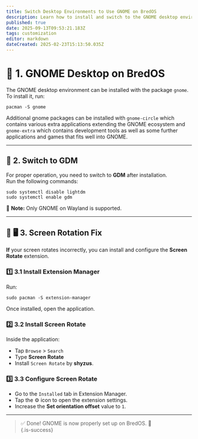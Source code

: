 ```yaml
---
title: Switch Desktop Environments to Use GNOME on BredOS
description: Learn how to install and switch to the GNOME desktop environment on BredOS
published: true
date: 2025-09-13T09:53:21.183Z
tags: customization
editor: markdown
dateCreated: 2025-02-23T15:13:50.035Z
---
```


# 🎨 1. GNOME Desktop on BredOS

The GNOME desktop environment can be installed with the package `gnome`.  
To install it, run:

```
pacman -S gnome
```

Additional gnome packages can be installed with `gnome-circle` which contains various extra applications extending the GNOME ecosystem and `gnome-extra` which contains development tools as well as some further applications and games that fits well into GNOME.

---

## 🔄 2. Switch to GDM

For proper operation, you need to switch to **GDM** after installation.  
Run the following commands:

```
sudo systemctl disable lightdm
sudo systemctl enable gdm
```

📝 **Note:** Only GNOME on Wayland is supported.

---

## 🔄 🖥️ 3. Screen Rotation Fix

**If** your screen rotates incorrectly, you can install and configure the **Screen Rotate** extension.

### 1️⃣ 3.1 Install Extension Manager

Run:

```
sudo pacman -S extension-manager
```

Once installed, open the application.

### 2️⃣ 3.2 Install Screen Rotate

Inside the application:

- Tap `Browse` > `Search`
- Type **Screen Rotate**
- Install `Screen Rotate` by **shyzus**.

### 3️⃣ 3.3 Configure Screen Rotate

- Go to the `Installed` tab in Extension Manager.
- Tap the ⚙️ icon to open the extension settings.
- Increase the **Set orientation offset** value to `1`.

---

> ✅ Done! GNOME is now properly set up on BredOS. 🚀  
{.is-success}

